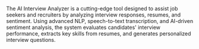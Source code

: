 

The AI Interview Analyzer is a cutting-edge tool designed to assist job seekers and recruiters by analyzing interview responses, resumes, and sentiment. Using advanced NLP, speech-to-text transcription, and AI-driven sentiment analysis, the system evaluates candidates' interview performance, extracts key skills from resumes, and generates personalized interview questions.
